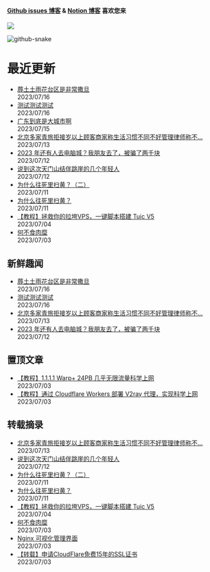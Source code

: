 
#### [Github issues 博客](https://github.adone.eu.org/) & [Notion 博客](https://nb.adone.eu.org/) 喜欢您来
[![](https://s2.loli.net/2023/07/03/WxmifsloVXrYz2I.png)](https://nb.adone.eu.org/)


<div>

<!-- Snake Code Contribution Map 贪吃蛇代码贡献图 -->
<picture>
  <source media="(prefers-color-scheme: dark)" srcset="https://cdn.jsdelivr.net/gh/sun0225SUN/sun0225SUN/profile-snake-contrib/github-contribution-grid-snake-dark.svg" />
  <source media="(prefers-color-scheme: light)" srcset="https://cdn.jsdelivr.net/gh/sun0225SUN/sun0225SUN/profile-snake-contrib/github-contribution-grid-snake.svg" />
  <img alt="github-snake" src="https://cdn.jsdelivr.net/gh/sun0225SUN/sun0225SUN/profile-snake-contrib/github-contribution-grid-snake-dark.svg" />
</picture>

</div>

# 最近更新
- [蓐土土雨花台区是非常撒旦](https://github.com/jaydong2016/gitblog/issues/36)  
2023/07/16
- [测试测试测试](https://github.com/jaydong2016/gitblog/issues/35)  
2023/07/16
- [广东到底是大城市啊](https://github.com/jaydong2016/gitblog/issues/26)  
2023/07/15
- [北京多家青旅拒接岁以上顾客商家称生活习惯不同不好管理律师称不...](https://github.com/jaydong2016/gitblog/issues/25)  
2023/07/13
- [2023 年还有人去电脑城？我朋友去了，被骗了两千块](https://github.com/jaydong2016/gitblog/issues/23)  
2023/07/12
- [说到这次天门山结伴跳崖的几个年轻人](https://github.com/jaydong2016/gitblog/issues/22)  
2023/07/12
- [为什么往死里扫黄？（二）](https://github.com/jaydong2016/gitblog/issues/21)  
2023/07/11
- [为什么往死里扫黄？](https://github.com/jaydong2016/gitblog/issues/20)  
2023/07/11
- [【教程】拯救你的拉垮VPS，一键脚本搭建 Tuic V5 ](https://github.com/jaydong2016/gitblog/issues/19)  
2023/07/04
- [何不食肉糜](https://github.com/jaydong2016/gitblog/issues/17)  
2023/07/03
## 新鲜趣闻
- [蓐土土雨花台区是非常撒旦](https://github.com/jaydong2016/gitblog/issues/36)  
2023/07/16
- [测试测试测试](https://github.com/jaydong2016/gitblog/issues/35)  
2023/07/16
- [北京多家青旅拒接岁以上顾客商家称生活习惯不同不好管理律师称不...](https://github.com/jaydong2016/gitblog/issues/25)  
2023/07/13
- [2023 年还有人去电脑城？我朋友去了，被骗了两千块](https://github.com/jaydong2016/gitblog/issues/23)  
2023/07/12
## 置顶文章
- [【教程】1.1.1.1 Warp+ 24PB 几乎无限流量科学上网](https://github.com/jaydong2016/gitblog/issues/13)  
2023/07/03
- [【教程】通过 Cloudflare Workers 部署 V2ray 代理，实现科学上网](https://github.com/jaydong2016/gitblog/issues/12)  
2023/07/03
## 转载摘录
- [北京多家青旅拒接岁以上顾客商家称生活习惯不同不好管理律师称不...](https://github.com/jaydong2016/gitblog/issues/25)  
2023/07/13
- [说到这次天门山结伴跳崖的几个年轻人](https://github.com/jaydong2016/gitblog/issues/22)  
2023/07/12
- [为什么往死里扫黄？（二）](https://github.com/jaydong2016/gitblog/issues/21)  
2023/07/11
- [为什么往死里扫黄？](https://github.com/jaydong2016/gitblog/issues/20)  
2023/07/11
- [【教程】拯救你的拉垮VPS，一键脚本搭建 Tuic V5 ](https://github.com/jaydong2016/gitblog/issues/19)  
2023/07/04
- [何不食肉糜](https://github.com/jaydong2016/gitblog/issues/17)  
2023/07/03
- [Nginx 可视化管理界面](https://github.com/jaydong2016/gitblog/issues/16)  
2023/07/03
- [【转载】申请CloudFlare免费15年的SSL证书](https://github.com/jaydong2016/gitblog/issues/14)  
2023/07/03
